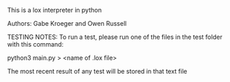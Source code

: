 This is a lox interpreter in python

Authors: Gabe Kroeger and Owen Russell

TESTING NOTES:
To run a test, please run one of the files in the test folder with this command:

python3 main.py > <name of .lox file>

The most recent result of any test will be stored in that text file
